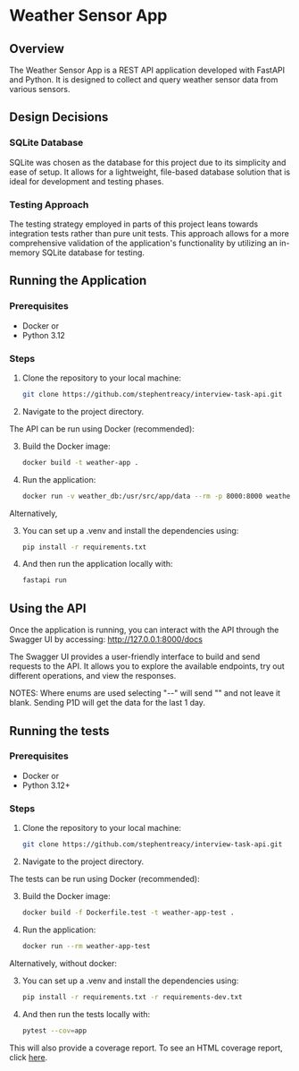 # Weather Sensor App

## Overview
The Weather Sensor App is a REST API application developed with FastAPI and Python. It is designed to collect and query weather sensor data from various sensors.

## Design Decisions
### SQLite Database
SQLite was chosen as the database for this project due to its simplicity and ease of setup. It allows for a lightweight, file-based database solution that is ideal for development and testing phases.

### Testing Approach
The testing strategy employed in parts of this project leans towards integration tests rather than pure unit tests. This approach allows for a more comprehensive validation of the application's functionality by utilizing an in-memory SQLite database for testing.

## Running the Application

### Prerequisites
- Docker or 
- Python 3.12

### Steps
1. Clone the repository to your local machine:
   ```sh
   git clone https://github.com/stephentreacy/interview-task-api.git
   ```
2. Navigate to the project directory.

The API can be run using Docker (recommended):

3. Build the Docker image:
   ```sh
   docker build -t weather-app .
   ```
4. Run the application:
   ```sh
   docker run -v weather_db:/usr/src/app/data --rm -p 8000:8000 weather-app
   ```
Alternatively,

3. You can set up a .venv and install the dependencies using:
   ```sh
   pip install -r requirements.txt
   ```   

4. And then run the application locally with:
   ```sh
   fastapi run
   ```   

## Using the API
Once the application is running, you can interact with the API through the Swagger UI by accessing: http://127.0.0.1:8000/docs

The Swagger UI provides a user-friendly interface to build and send requests to the API. It allows you to explore the available endpoints, try out different operations, and view the responses.

NOTES: Where enums are used selecting "--" will send "" and not leave it blank. Sending P1D will get the data for the last 1 day.



## Running the tests

### Prerequisites
- Docker or 
- Python 3.12+

### Steps
1. Clone the repository to your local machine:
   ```sh
   git clone https://github.com/stephentreacy/interview-task-api.git
   ```
2. Navigate to the project directory.

The tests can be run using Docker (recommended):

3. Build the Docker image:
   ```sh
   docker build -f Dockerfile.test -t weather-app-test .
   ```
4. Run the application:
   ```sh
   docker run --rm weather-app-test
   ```
Alternatively, without docker: 

3. You can set up a .venv and install the dependencies using:
   ```sh
   pip install -r requirements.txt -r requirements-dev.txt
   ```   

4. And then run the tests locally with:
   ```sh
   pytest --cov=app
   ```   
This will also provide a coverage report. To see an HTML coverage report, click [here](https://drive.google.com/drive/folders/1-cBVjn6vx-jvo5hs8dJ53LPwHWNmqcsx).